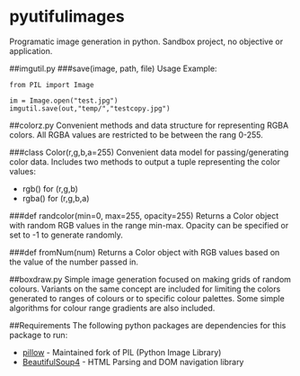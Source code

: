 # pyutifulimages
Programatic image generation in python. Sandbox project, no objective or application.

##imgutil.py
###save(image, path, file)
Usage Example:
```
from PIL import Image

im = Image.open("test.jpg")
imgutil.save(out,"temp/","testcopy.jpg")
```


##colorz.py
Convenient methods and data structure for representing RGBA colors. All RGBA values are restricted to be between the rang 0-255.

###class Color(r,g,b,a=255)
Convenient data model for passing/generating color data. Includes two methods to output a tuple representing the color values:
* rgb() for (r,g,b)
* rgba() for (r,g,b,a)

###def randcolor(min=0, max=255, opacity=255)
Returns a Color object with random RGB values in the range min-max. Opacity can be specified or set to -1 to generate randomly.

###def fromNum(num)
Returns a Color object with RGB values based on the value of the number passed in.


##boxdraw.py
Simple image generation focused on making grids of random colours. Variants on the same concept are included for limiting the colors generated to ranges of colours or to specific colour palettes. Some simple algorithms for colour range gradients are also included.


##Requirements
The following python packages are dependencies for this package to run:
* [pillow](https://pypi.python.org/pypi/Pillow/2.0.0) - Maintained fork of PIL (Python Image Library)
* [BeautifulSoup4](http://www.crummy.com/software/BeautifulSoup/) - HTML Parsing and DOM navigation library
